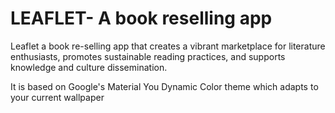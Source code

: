 # LEAFLET- A book reselling app

Leaflet a book re-selling app that creates a vibrant marketplace for literature enthusiasts, promotes sustainable reading practices, and supports knowledge and culture dissemination.

It is based on Google's Material You Dynamic Color theme which adapts to your current wallpaper
